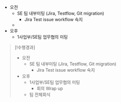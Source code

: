- 오전
	- SE 팀 내부미팅 (Jira, Testflow, Git migration)
		- Jira Test issue workflow 숙지
	- 
- 오후
	- 1사업부/SE팀 업무협의 미팅

>[!수행경과]
>- 오전
>	- SE 팀 내부미팅 (Jira, Testflow, Git migration)
>		- Jira Test issue workflow 숙지
>- 오후
>	- 1사업부/SE팀 업무협의 미팅
>		- 회의 Wrap up
>	- 팀 전체회식
